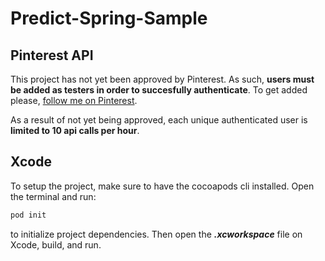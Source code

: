# Predict-Spring-Sample
## Pinterest API
This project has not yet been approved by Pinterest. As such, **users must be added as testers in order to succesfully authenticate**. To  get added please, [follow me on Pinterest](https://www.pinterest.com/ymziya/).

As a result of not yet being approved, each unique authenticated user is **limited to 10 api calls per hour**.

## Xcode
To setup the project, make sure to have the cocoapods cli installed. Open the terminal and run:
```bash
pod init
```
to initialize project dependencies. Then open the ***.xcworkspace*** file on Xcode, build, and run.
